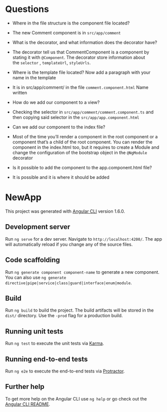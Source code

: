 # Questions

* Where in the file structure is the component file located?
* The new Comment component is in `src/app/comment`

* What is the decorator, and what information does the decorator have?
* The decorator tell us that CommentComponent is a  component by stating it with `@Component`. The decorator store information about the `selector` , `templateUrl`, `styleUrls`.

* Where is the template file located? Now add a paragraph with your name in the template
* It is in src/app/comment/ in the file `comment.component.html`
Name written

* How do we add our component to a view?
* Checking the selector in `src/app/comment/comment.component.ts` and then copying said selector in the `src/app/app.component.html`

* Can we add our component to the index file?
* Most of the time you’ll render a component in the root component or a component that’s a child of the root component. You can render the component in the index.html too, but it requires to create a Module and change the configuration of the bootstrap object in the `@NgModule` decorator

* Is it possible to add the component to the app.component.html file?
* It is possible and it is where it should be added


# NewApp

This project was generated with [Angular CLI](https://github.com/angular/angular-cli) version 1.6.0.

## Development server

Run `ng serve` for a dev server. Navigate to `http://localhost:4200/`. The app will automatically reload if you change any of the source files.

## Code scaffolding

Run `ng generate component component-name` to generate a new component. You can also use `ng generate directive|pipe|service|class|guard|interface|enum|module`.

## Build

Run `ng build` to build the project. The build artifacts will be stored in the `dist/` directory. Use the `-prod` flag for a production build.

## Running unit tests

Run `ng test` to execute the unit tests via [Karma](https://karma-runner.github.io).

## Running end-to-end tests

Run `ng e2e` to execute the end-to-end tests via [Protractor](http://www.protractortest.org/).

## Further help

To get more help on the Angular CLI use `ng help` or go check out the [Angular CLI README](https://github.com/angular/angular-cli/blob/master/README.md).
